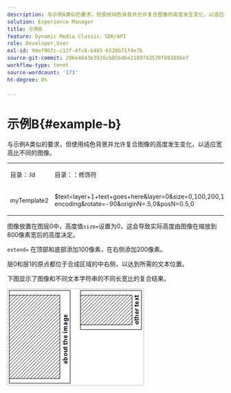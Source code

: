 ```yaml
---
description: 与示例A类似的要求，但使用纯色背景并允许复合图像的高度发生变化，以适应宽高比不同的图像。
solution: Experience Manager
title: 示例B
feature: Dynamic Media Classic，SDK/API
role: Developer,User
exl-id: 90ef96fc-c12f-4fc8-b465-6520b71f4e7b
source-git-commit: 206e4643e3926cb85b4be2189743578f88180be7
workflow-type: tm+mt
source-wordcount: '173'
ht-degree: 0%

---
```


# 示例B{#example-b}

与示例A类似的要求，但使用纯色背景并允许复合图像的高度发生变化，以适应宽高比不同的图像。

<table id="simpletable_37BA3B2A75A9468C9ADEBBC034BADAE7"> 
 <tr class="strow"> 
  <td class="stentry"> <p><span class="codeph"> 目录：:Id</span> </p> </td> 
  <td class="stentry"> <p><span class="codeph"> 目录：：修饰符</span> </p></td> 
 </tr> 
 <tr class="strow"> 
  <td class="stentry"> <p><span class="codeph"> myTemplate2</span> </p></td> 
  <td class="stentry"> <p><span class="codeph"> $text=layer+1+text+goes+here&amp;layer=0&amp;size=0,100,200,100&amp;src=$object$&amp;originN=.5,0&amp;layer=1&amp;text=rtf...$text$...rtf-encoding&amp;rotate=-90&amp;originN=.5,0&amp;posN=0.5,0</span> </p></td> 
 </tr> 
</table>

图像放置在图层0中，高度值`size=`设置为0，这会导致实际高度由图像在缩放到800像素宽后的高度决定。

`extend=` 在顶部和底部添加100像素，在右侧添加200像素。

层0和层1的原点都位于合成区域的中右侧，以达到所需的文本位置。

下图显示了图像和不同文本字符串的不同长宽比的复合结果。

![](assets/exampleb.png)
